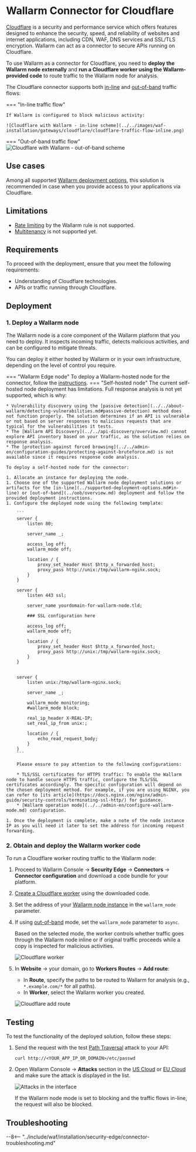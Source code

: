 [ptrav-attack-docs]:                ../../attacks-vulns-list.md#path-traversal
[attacks-in-ui-image]:              ../../images/admin-guides/test-attacks-quickstart.png
[wallarm-hosted-connector-desc]:    ../connectors/overview.md#wallarm-edge-connectors
[filtration-mode-docs]:             ../../admin-en/configure-wallarm-mode.md
[se-connector-setup-img]:           ../../images/waf-installation/se-connector-setup.png

# Wallarm Connector for Cloudflare

[Cloudflare](https://www.cloudflare.com/) is a security and performance service which offers features designed to enhance the security, speed, and reliability of websites and internet applications, including CDN, WAF, DNS services and SSL/TLS encryption. Wallarm can act as a connector to secure APIs running on Cloudflare.

To use Wallarm as a connector for Cloudflare, you need to **deploy the Wallarm node externally** and **run a Cloudflare worker using the Wallarm-provided code** to route traffic to the Wallarm node for analysis.

<a name="cloudflare-modes"></a> The Cloudflare connector supports both [in-line](../inline/overview.md) and [out-of-band](../oob/overview.md) traffic flows:

=== "In-line traffic flow"

    If Wallarm is configured to block malicious activity:

    ![Cloudflare with Wallarm - in-line scheme](../../images/waf-installation/gateways/cloudflare/cloudflare-traffic-flow-inline.png)
=== "Out-of-band traffic flow"
    ![Cloudflare with Wallarm - out-of-band scheme](../../images/waf-installation/gateways/cloudflare/cloudflare-traffic-flow-oob.png)

## Use cases

Among all supported [Wallarm deployment options](../supported-deployment-options.md), this solution is recommended in case when you provide access to your applications via Cloudflare.

## Limitations

* [Rate limiting](../../user-guides/rules/rate-limiting.md) by the Wallarm rule is not supported.
* [Multitenancy](../multi-tenant/overview.md) is not supported yet.

## Requirements

To proceed with the deployment, ensure that you meet the following requirements:

* Understanding of Cloudflare technologies.
* APIs or traffic running through Cloudflare.

## Deployment

### 1. Deploy a Wallarm node

The Wallarm node is a core component of the Wallarm platform that you need to deploy. It inspects incoming traffic, detects malicious activities, and can be configured to mitigate threats.

You can deploy it either hosted by Wallarm or in your own infrastructure, depending on the level of control you require.

=== "Wallarm Edge node"
    To deploy a Wallarm-hosted node for the connector, follow the [instructions](../se-connector.md).
=== "Self-hosted node"
    The current self-hosted node deployment has limitations. Full response analysis is not yet supported, which is why:

    * Vulnerability discovery using the [passive detection](../../about-wallarm/detecting-vulnerabilities.md#passive-detection) method does not function properly. The solution determines if an API is vulnerable or not based on server responses to malicious requests that are typical for the vulnerabilities it tests.
    * The [Wallarm API Discovery](../../api-discovery/overview.md) cannot explore API inventory based on your traffic, as the solution relies on response analysis.
    * The [protection against forced browsing](../../admin-en/configuration-guides/protecting-against-bruteforce.md) is not available since it requires response code analysis.

    To deploy a self-hosted node for the connector:

    1. Allocate an instance for deploying the node.
    1. Choose one of the supported Wallarm node deployment solutions or artifacts for the [in-line](../supported-deployment-options.md#in-line) or [out-of-band](../oob/overview.md) deployment and follow the provided deployment instructions.
    1. Configure the deployed node using the following template:

        ```
        server {
            listen 80;

            server_name _;

            access_log off;
            wallarm_mode off;

            location / {
                proxy_set_header Host $http_x_forwarded_host;
                proxy_pass http://unix:/tmp/wallarm-nginx.sock;
            }
        }

        server {
            listen 443 ssl;

            server_name yourdomain-for-wallarm-node.tld;

            ### SSL configuration here

            access_log off;
            wallarm_mode off;

            location / {
                proxy_set_header Host $http_x_forwarded_host;
                proxy_pass http://unix:/tmp/wallarm-nginx.sock;
            }
        }


        server {
            listen unix:/tmp/wallarm-nginx.sock;
            
            server_name _;
            
            wallarm_mode monitoring;
            #wallarm_mode block;

            real_ip_header X-REAL-IP;
            set_real_ip_from unix:;

            location / {
                echo_read_request_body;
            }
        }
        ```

        Please ensure to pay attention to the following configurations:

        * TLS/SSL certificates for HTTPS traffic: To enable the Wallarm node to handle secure HTTPS traffic, configure the TLS/SSL certificates accordingly. The specific configuration will depend on the chosen deployment method. For example, if you are using NGINX, you can refer to [its article](https://docs.nginx.com/nginx/admin-guide/security-controls/terminating-ssl-http/) for guidance.
        * [Wallarm operation mode](../../admin-en/configure-wallarm-mode.md) configuration.

    1. Once the deployment is complete, make a note of the node instance IP as you will need it later to set the address for incoming request forwarding.

### 2. Obtain and deploy the Wallarm worker code

To run a Cloudflare worker routing traffic to the Wallarm node:

1. Proceed to Wallarm Console → **Security Edge** → **Connectors** → **Connector configuration** and download a code bundle for your platform.
1. [Create a Cloudflare worker](https://developers.cloudflare.com/workers/get-started/dashboard/) using the downloaded code.
1. Set the address of your [Wallarm node instance](#1-deploy-a-wallarm-node) in the `wallarm_node` parameter.
1. If using [out-of-band](../oob/overview.md) mode, set the `wallarm_mode` parameter to `async`.

    Based on the selected mode, the worker controls whether traffic goes through the Wallarm node inline or if original traffic proceeds while a copy is inspected for malicious activities.

    ![Cloudflare worker](../../images/waf-installation/gateways/cloudflare/worker-deploy.png)
1. In **Website** → your domain, go to **Workers Routes** → **Add route**:

    * In **Route**, specify the paths to be routed to Wallarm for analysis (e.g., `*.example.com/*` for all paths).
    * In **Worker**, select the Wallarm worker you created.

    ![Cloudflare add route](../../images/waf-installation/gateways/cloudflare/add-route.png)

## Testing

To test the functionality of the deployed solution, follow these steps:

1. Send the request with the test [Path Traversal][ptrav-attack-docs] attack to your API:

    ```
    curl http://<YOUR_APP_IP_OR_DOMAIN>/etc/passwd
    ```
1. Open Wallarm Console → **Attacks** section in the [US Cloud](https://us1.my.wallarm.com/attacks) or [EU Cloud](https://my.wallarm.com/attacks) and make sure the attack is displayed in the list.
    
    ![Attacks in the interface][attacks-in-ui-image]

    If the Wallarm node mode is set to blocking and the traffic flows in-line, the request will also be blocked.

## Troubleshooting

--8<-- "../include/waf/installation/security-edge/connector-troubleshooting.md"

